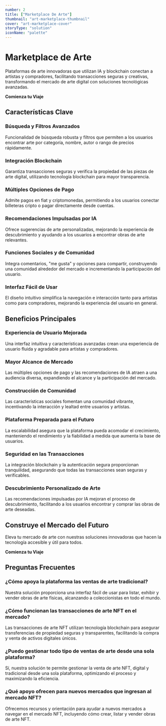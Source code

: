 ```yaml
---
number: 2
title: ["Marketplace De Arte"]
thumbnail: "art-marketplace-thumbnail"
cover: "art-marketplace-cover"
storyType: "solution"
iconName: "palette"
---
```


# Marketplace de Arte

Plataformas de arte innovadoras que utilizan IA y blockchain conectan a artistas y compradores, facilitando transacciones seguras y creativas, transformando el mercado de arte digital con soluciones tecnológicas avanzadas.

**Comienza tu Viaje**

## Características Clave

### Búsqueda y Filtros Avanzados

Funcionalidad de búsqueda robusta y filtros que permiten a los usuarios encontrar arte por categoría, nombre, autor o rango de precios rápidamente.

### Integración Blockchain

Garantiza transacciones seguras y verifica la propiedad de las piezas de arte digital, utilizando tecnología blockchain para mayor transparencia.

### Múltiples Opciones de Pago

Admite pagos en fiat y criptomonedas, permitiendo a los usuarios conectar billeteras cripto o pagar directamente desde cuentas.

### Recomendaciones Impulsadas por IA

Ofrece sugerencias de arte personalizadas, mejorando la experiencia de descubrimiento y ayudando a los usuarios a encontrar obras de arte relevantes.

### Funciones Sociales y de Comunidad

Integra comentarios, "me gusta" y opciones para compartir, construyendo una comunidad alrededor del mercado e incrementando la participación del usuario.

### Interfaz Fácil de Usar

El diseño intuitivo simplifica la navegación e interacción tanto para artistas como para compradores, mejorando la experiencia del usuario en general.

## Beneficios Principales

### Experiencia de Usuario Mejorada

Una interfaz intuitiva y características avanzadas crean una experiencia de usuario fluida y agradable para artistas y compradores.

### Mayor Alcance de Mercado

Las múltiples opciones de pago y las recomendaciones de IA atraen a una audiencia diversa, expandiendo el alcance y la participación del mercado.

### Construcción de Comunidad

Las características sociales fomentan una comunidad vibrante, incentivando la interacción y lealtad entre usuarios y artistas.

### Plataforma Preparada para el Futuro

La escalabilidad asegura que la plataforma pueda acomodar el crecimiento, manteniendo el rendimiento y la fiabilidad a medida que aumenta la base de usuarios.

### Seguridad en las Transacciones

La integración blockchain y la autenticación segura proporcionan tranquilidad, asegurando que todas las transacciones sean seguras y verificables.

### Descubrimiento Personalizado de Arte

Las recomendaciones impulsadas por IA mejoran el proceso de descubrimiento, facilitando a los usuarios encontrar y comprar las obras de arte deseadas.

## Construye el Mercado del Futuro

Eleva tu mercado de arte con nuestras soluciones innovadoras que hacen la tecnología accesible y útil para todos.

**Comienza tu Viaje**

## Preguntas Frecuentes

### ¿Cómo apoya la plataforma las ventas de arte tradicional?

Nuestra solución proporciona una interfaz fácil de usar para listar, exhibir y vender obras de arte físicas, alcanzando a coleccionistas en todo el mundo.

### ¿Cómo funcionan las transacciones de arte NFT en el mercado?

Las transacciones de arte NFT utilizan tecnología blockchain para asegurar transferencias de propiedad seguras y transparentes, facilitando la compra y venta de activos digitales únicos.

### ¿Puedo gestionar todo tipo de ventas de arte desde una sola plataforma?

Sí, nuestra solución te permite gestionar la venta de arte NFT, digital y tradicional desde una sola plataforma, optimizando el proceso y maximizando la eficiencia.

### ¿Qué apoyo ofrecen para nuevos mercados que ingresan al mercado NFT?

Ofrecemos recursos y orientación para ayudar a nuevos mercados a navegar en el mercado NFT, incluyendo cómo crear, listar y vender obras de arte NFT.
